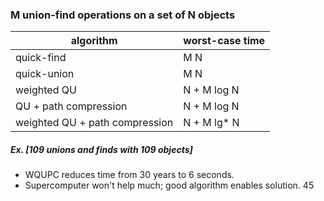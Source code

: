 ### M union-find operations on a set of N objects

| algorithm                      | worst-case time |
| ------------------------------ | --------------- |
| quick-find                     | M N             |
| quick-union                    | M N             |
| weighted QU                    | N + M log N     |
| QU + path compression          | N + M log N     |
| weighted QU + path compression | N + M lg\* N    |

##### Ex. [109 unions and finds with 109 objects]

- WQUPC reduces time from 30 years to 6 seconds.
- Supercomputer won't help much; good algorithm enables solution.
  45
